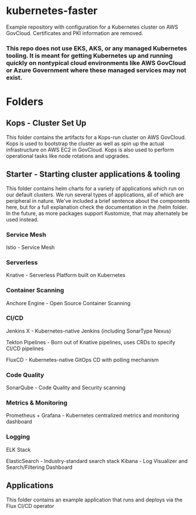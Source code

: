 # kubernetes-faster

Example repository with configuration for a Kubernetes cluster on AWS GovCloud. Certificates and PKI information are removed.

### This repo does not use EKS, AKS, or any managed Kubernetes tooling. It is meant for getting Kubernetes up and running quickly on nontypical cloud environments like AWS GovCloud or Azure Government where these managed services may not exist.

# Folders

## Kops - Cluster Set Up

This folder contains the artifacts for a Kops-run cluster on AWS GovCloud. Kops is used to bootstrap the cluster as well as spin up the actual infrastructure on AWS EC2 in GovCloud. Kops is also used to perform operational tasks like node rotations and upgrades.

## Starter - Starting cluster applications & tooling

This folder contains helm charts for a variety of applications which run on our default clusters. We run several types of applications, all of which are peripheral in nature. We've included a brief sentence about the components here, but for a full explanation check the documentation in the /helm folder.  In the future, as more packages support Kustomize, that may alternately be used instead.

### Service Mesh

Istio - Service Mesh

### Serverless

Knative - Serverless Platform built on Kubernetes

### Container Scanning

Anchore Engine - Open Source Container Scanning

### CI/CD

Jenkins X - Kubernetes-native Jenkins (including SonarType Nexus)

Tekton Pipelines - Born out of Knative pipelines, uses CRDs to specify CI/CD pipelines

FluxCD - Kubernetes-native GitOps CD with polling mechanism

### Code Quality

SonarQube - Code Quality and Security scanning

### Metrics & Monitoring

Prometheus + Grafana - Kubernetes centralized metrics and monitoring dashboard

### Logging

ELK Stack

ElasticSearch - Industry-standard search stack
Kibana - Log Visualizer and Search/Filtering Dashboard

## Applications

This folder contains an example application that runs and deploys via the Flux CI/CD operator
